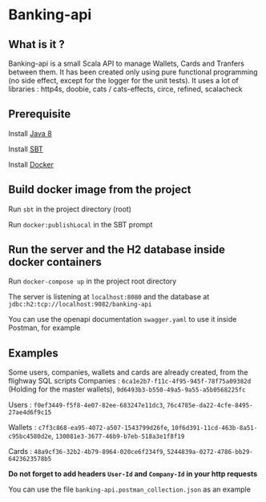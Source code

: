 # Banking-api

## What is it ?

Banking-api is a small Scala API to manage Wallets, Cards and Tranfers between them.
It has been created only using pure functional programming (no side effect, except for the logger for the unit tests).
It uses a lot of libraries : http4s, doobie, cats / cats-effects, circe, refined, scalacheck

## Prerequisite
Install [Java 8](https://sdkman.io/)

Install [SBT](https://www.scala-sbt.org/)

Install [Docker](https://docs.docker.com/docker-for-mac/install/)

## Build docker image from the project
Run `sbt` in the project directory (root)

Run `docker:publishLocal` in the SBT prompt

## Run the server and the H2 database inside docker containers
Run `docker-compose up` in the project root directory

The server is listening at `localhost:8080` and the database at `jdbc:h2:tcp://localhost:9082/banking-api`

You can use the openapi documentation `swagger.yaml` to use it inside Postman, for example

## Examples
Some users, companies, wallets and cards are already created, from the flighway SQL scripts
Companies : `6ca1e2b7-f11c-4f95-945f-78f75a09382d` (Holding for the master wallets), `9d6493b3-b550-49a5-9a55-a5b0568225fc`

Users : `f0ef3449-f5f8-4e07-82ee-683247e11dc3`, `76c4785e-da22-4cfe-8495-27ae4d6f9c15`

Wallets : `c7f3c868-ea95-4072-a507-1543799d26fe`, `10f6d391-11cd-463b-8a51-c95bc4580d2e`, `130081e3-3677-46b9-b7eb-518a3e1f8f19`

Cards : `48a9cf36-32b2-4b79-8964-020ce6f234f9`, `5244839a-0272-4786-bb29-6423623578b5`

__Do not forget to add headers `User-Id` and `Company-Id` in your http requests__

You can use the file `banking-api.postman_collection.json` as an example